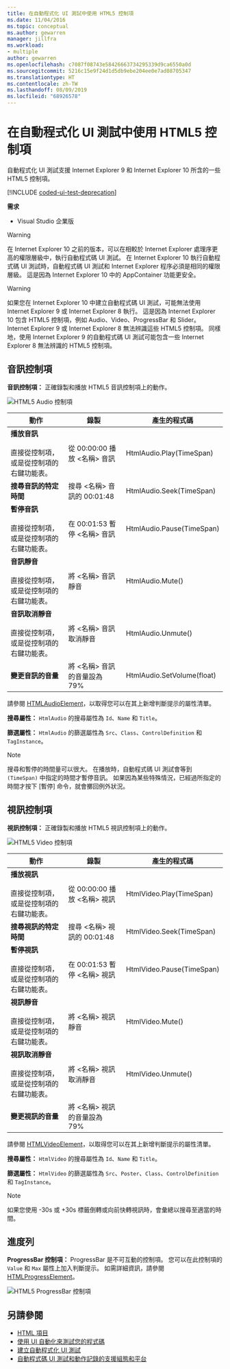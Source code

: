 ```yaml
---
title: 在自動程式化 UI 測試中使用 HTML5 控制項
ms.date: 11/04/2016
ms.topic: conceptual
ms.author: gewarren
manager: jillfra
ms.workload:
- multiple
author: gewarren
ms.openlocfilehash: c7087f08743e58426663734295339d9ca6550a0d
ms.sourcegitcommit: 5216c15e9f24d1d5db9ebe204ee0e7ad08705347
ms.translationtype: HT
ms.contentlocale: zh-TW
ms.lasthandoff: 08/09/2019
ms.locfileid: "68926578"
---
```

# <a name="using-html5-controls-in-coded-ui-tests"></a>在自動程式化 UI 測試中使用 HTML5 控制項

自動程式化 UI 測試支援 Internet Explorer 9 和 Internet Explorer 10 所含的一些 HTML5 控制項。

[!INCLUDE [coded-ui-test-deprecation](includes/coded-ui-test-deprecation.md)]

**需求**

- Visual Studio 企業版

> [!WARNING]
> 在 Internet Explorer 10 之前的版本，可以在相較於 Internet Explorer 處理序更高的權限層級中，執行自動程式碼 UI 測試。 在 Internet Explorer 10 執行自動程式碼 UI 測試時，自動程式碼 UI 測試和 Internet Explorer 程序必須是相同的權限層級。 這是因為 Internet Explorer 10 中的 AppContainer 功能更安全。

> [!WARNING]
> 如果您在 Internet Explorer 10 中建立自動程式碼 UI 測試，可能無法使用 Internet Explorer 9 或 Internet Explorer 8 執行。 這是因為 Internet Explorer 10 包含 HTML5 控制項，例如 Audio、Video、ProgressBar 和 Slider。 Internet Explorer 9 或 Internet Explorer 8 無法辨識這些 HTML5 控制項。 同樣地，使用 Internet Explorer 9 的自動程式碼 UI 測試可能包含一些 Internet Explorer 8 無法辨識的 HTML5 控制項。

## <a name="audio-control"></a>音訊控制項

**音訊控制項：** 正確錄製和播放 HTML5 音訊控制項上的動作。

![HTML5 Audio 控制項](../test/media/codedui_html5_audio.png)

|動作|錄製|產生的程式碼|
|-|---------------|-|
|**播放音訊**<br /><br /> 直接從控制項，或是從控制項的右鍵功能表。|從 00:00:00 播放 \<名稱> 音訊|HtmlAudio.Play(TimeSpan)|
|**搜尋音訊的特定時間**|搜尋 \<名稱> 音訊的 00:01:48|HtmlAudio.Seek(TimeSpan)|
|**暫停音訊**<br /><br /> 直接從控制項，或是從控制項的右鍵功能表。|在 00:01:53 暫停 \<名稱> 音訊|HtmlAudio.Pause(TimeSpan)|
|**音訊靜音**<br /><br /> 直接從控制項，或是從控制項的右鍵功能表。|將 \<名稱> 音訊靜音|HtmlAudio.Mute()|
|**音訊取消靜音**<br /><br /> 直接從控制項，或是從控制項的右鍵功能表。|將 \<名稱> 音訊取消靜音|HtmlAudio.Unmute()|
|**變更音訊的音量**|將 \<名稱> 音訊的音量設為 79%|HtmlAudio.SetVolume(float)|

請參閱 [HTMLAudioElement](https://developer.mozilla.org/docs/Web/API/HTMLAudioElement)，以取得您可以在其上新增判斷提示的屬性清單。

**搜尋屬性：** `HtmlAudio` 的搜尋屬性為 `Id`、`Name` 和 `Title`。

**篩選屬性：** `HtmlAudio` 的篩選屬性為 `Src`、`Class`、`ControlDefinition` 和 `TagInstance`。

> [!NOTE]
> 搜尋和暫停的時間量可以很大。 在播放時，自動程式碼 UI 測試會等到 `(TimeSpan)` 中指定的時間才暫停音訊。 如果因為某些特殊情況，已經過所指定的時間才按下 [暫停] 命令，就會擲回例外狀況。

## <a name="video-control"></a>視訊控制項
**視訊控制項：** 正確錄製和播放 HTML5 視訊控制項上的動作。

![HTML5 Video 控制項](../test/media/codedui_html5_video.png)

|動作|錄製|產生的程式碼|
|-|---------------|-|
|**播放視訊**<br /><br /> 直接從控制項，或是從控制項的右鍵功能表。|從 00:00:00 播放 \<名稱> 視訊|HtmlVideo.Play(TimeSpan)|
|**搜尋視訊的特定時間**|搜尋 \<名稱> 視訊的 00:01:48|HtmlVideo.Seek(TimeSpan)|
|**暫停視訊**<br /><br /> 直接從控制項，或是從控制項的右鍵功能表。|在 00:01:53 暫停 \<名稱> 視訊|HtmlVideo.Pause(TimeSpan)|
|**視訊靜音**<br /><br /> 直接從控制項，或是從控制項的右鍵功能表。|將 \<名稱> 視訊靜音|HtmlVideo.Mute()|
|**視訊取消靜音**<br /><br /> 直接從控制項，或是從控制項的右鍵功能表。|將 \<名稱> 視訊取消靜音|HtmlVideo.Unmute()|
|**變更視訊的音量**|將 \<名稱> 視訊的音量設為 79%||

請參閱 [HTMLVideoElement](https://developer.mozilla.org/docs/Web/HTML/Element/video)，以取得您可以在其上新增判斷提示的屬性清單。

**搜尋屬性：** `HtmlVideo` 的搜尋屬性為 `Id`、`Name` 和 `Title`。

**篩選屬性：** `HtmlVideo` 的篩選屬性為 `Src`、`Poster`、`Class`、`ControlDefinition` 和 `TagInstance`。

> [!NOTE]
> 如果您使用 -30s 或 +30s 標籤倒轉或向前快轉視訊時，會彙總以搜尋至適當的時間。

## <a name="progressbar"></a>進度列
**ProgressBar 控制項：** ProgressBar 是不可互動的控制項。 您可以在此控制項的 `Value` 和 `Max` 屬性上加入判斷提示。 如需詳細資訊，請參閱 [HTMLProgressElement](https://developer.mozilla.org/en-US/docs/Web/HTML/Element/progress)。

![HTML5 ProgressBar 控制項](../test/media/codedui_html5_progressbar.png)

## <a name="see-also"></a>另請參閱

- [HTML 項目](https://developer.mozilla.org/docs/Web/HTML/Element)
- [使用 UI 自動化來測試您的程式碼](../test/use-ui-automation-to-test-your-code.md)
- [建立自動程式化 UI 測試](../test/use-ui-automation-to-test-your-code.md)
- [自動程式碼 UI 測試和動作記錄的支援組態和平台](../test/supported-configurations-and-platforms-for-coded-ui-tests-and-action-recordings.md)
